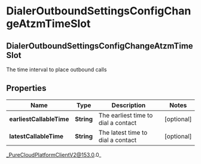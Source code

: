 # DialerOutboundSettingsConfigChangeAtzmTimeSlot

## DialerOutboundSettingsConfigChangeAtzmTimeSlot
The time interval to place outbound calls

## Properties

|Name | Type | Description | Notes|
|------------ | ------------- | ------------- | -------------|
| **earliestCallableTime** | **String** | The earliest time to dial a contact | [optional] |
| **latestCallableTime** | **String** | The latest time to dial a contact | [optional] |



_PureCloudPlatformClientV2@153.0.0_

